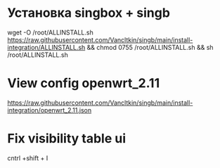 # Установка singbox + singb
wget -O /root/ALLINSTALL.sh https://raw.githubusercontent.com/Vancltkin/singb/main/install-integration/ALLINSTALL.sh && chmod 0755 /root/ALLINSTALL.sh && sh /root/ALLINSTALL.sh

# View config openwrt_2.11
https://raw.githubusercontent.com/Vancltkin/singb/main/install-integration/openwrt_2.11.json

# Fix visibility table ui
cntrl +shift + I

